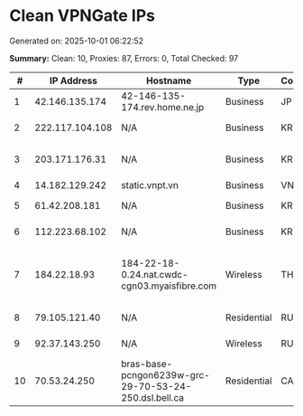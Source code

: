# Clean VPNGate IPs
Generated on: 2025-10-01 06:22:52

**Summary:** Clean: 10, Proxies: 87, Errors: 0, Total Checked: 97

| # | IP Address | Hostname | Type | Country | Provider |
|---|------------|----------|------|---------|----------|
| 1 | 42.146.135.174 | 42-146-135-174.rev.home.ne.jp | Business | JP | JCOM Co., Ltd. |
| 2 | 222.117.104.108 | N/A | Business | KR | Korea Telecom |
| 3 | 203.171.176.31 | N/A | Business | KR | LG HelloVision Corp. |
| 4 | 14.182.129.242 | static.vnpt.vn | Business | VN | VNPT Corp |
| 5 | 61.42.208.181 | N/A | Business | KR | LG DACOM Corporation |
| 6 | 112.223.68.102 | N/A | Business | KR | LG DACOM Corporation |
| 7 | 184.22.18.93 | 184-22-18-0.24.nat.cwdc-cgn03.myaisfibre.com | Wireless | TH | ADVANCED WIRELESS NETWORK COMPANY LIMITED |
| 8 | 79.105.121.40 | N/A | Residential | RU | PJSC Rostelecom |
| 9 | 92.37.143.250 | N/A | Wireless | RU | PJSC Rostelecom |
| 10 | 70.53.24.250 | bras-base-pcngon6239w-grc-29-70-53-24-250.dsl.bell.ca | Residential | CA | Bell Canada |
